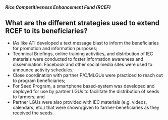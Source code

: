 ##### Rice Competitiveness Enhancement Fund (RCEF)

## What are the different strategies used to extend RCEF to its beneficiaries?


 - IAs like ATI developed a text message blast to inform the beneficiaries for promotion and information purposes;
 - Technical Briefings, online training activities, and distribution of IEC materials were conducted to foster information awareness and dissemination. Facebook and other social media sites were used to announce activity schedules;
 - Close coordination with partner P/C/MLGUs were practiced to reach out to program beneficiaries;
 - For Seed Program, a smartphone based-system was developed and deployed for use by partner LGUs to facilitate the distribution of seeds to farmers; and
 - Partner LGUs were also provided with IEC materials (e.g. videos, calendars, etc.) that were shown/given to farmer-beneficiaries as they received the seeds.
